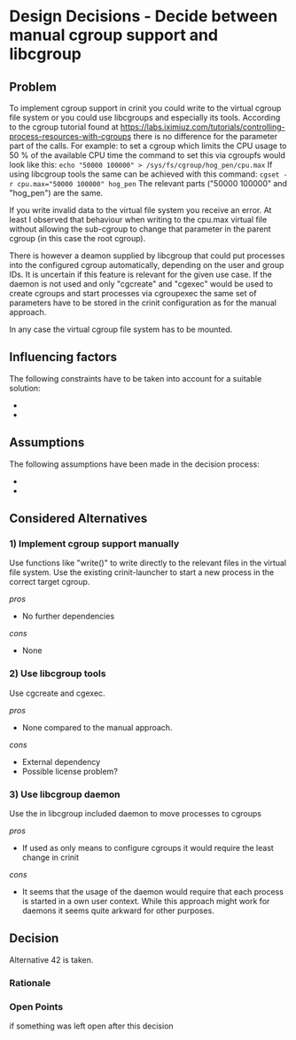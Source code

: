 # Design Decisions - Decide between manual cgroup support and libcgroup

## Problem

To implement cgroup support in crinit you could write to the virtual cgroup file system or you could use libcgroups and especially its tools. According to the cgroup tutorial found at https://labs.iximiuz.com/tutorials/controlling-process-resources-with-cgroups there is no difference for the parameter part of the calls. For example: to set a cgroup which limits the CPU usage to 50 % of the available CPU time the command to set this via cgroupfs would look like this:
```echo "50000 100000" > /sys/fs/cgroup/hog_pen/cpu.max```
If using libcgroup tools the same can be achieved with this command:
```cgset -r cpu.max="50000 100000" hog_pen```
The relevant parts ("50000 100000" and "hog_pen") are the same.

If you write invalid data to the virtual file system you receive an error. At least I observed that behaviour when writing to the cpu.max virtual file without allowing the sub-cgroup to change that parameter in the parent cgroup (in this case the root cgroup).

There is however a deamon supplied by libcgroup that could put processes into the configured cgroup automatically, depending on the user and group IDs. It is uncertain if this feature is relevant for the given use case.
If the daemon is not used and only "cgcreate" and "cgexec" would be used to create cgroups and start processes via cgroupexec the same set of parameters have to be stored in the crinit configuration as for the manual approach.

In any case the virtual cgroup file system has to be mounted.


## Influencing factors

The following constraints have to be taken into account for a suitable solution:
* <first>
* <second>



## Assumptions

The following assumptions have been made in the decision process:
* <first>
* <second>



## Considered Alternatives

### 1) Implement cgroup support manually

Use functions like "write()" to write directly to the relevant files in the virtual file system. Use the existing crinit-launcher to start a new process in the correct target cgroup.

*pros*
* No further dependencies

*cons*
* None

### 2) Use libcgroup tools

Use cgcreate and cgexec.

*pros*
* None compared to the manual approach.

*cons*
* External dependency
* Possible license problem?

### 3) Use libcgroup daemon

Use the in libcgroup included daemon to move processes to cgroups

*pros*
* If used as only means to configure cgroups it would require the least change in crinit

*cons*
* It seems that the usage of the daemon would require that each process is started in a own user context. While this approach might work for daemons it seems quite arkward for other purposes.

## Decision

Alternative 42 is taken.

### Rationale

### Open Points

if something was left open after this decision
